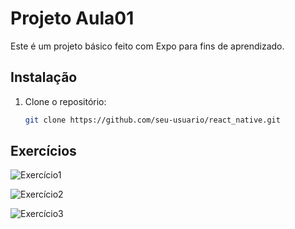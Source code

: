 # Projeto Aula01

Este é um projeto básico feito com Expo para fins de aprendizado.

## Instalação

1. Clone o repositório:
   ```bash
   git clone https://github.com/seu-usuario/react_native.git

## Exercícios

![Exercício1](https://iili.io/3qu3h79.png)

![Exercício2](https://iili.io/3qTmmCP.png)

![Exercício3](https://iili.io/3qTyYOv.png)
